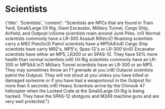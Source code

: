 
# Scientists

{'title': 'Scientists', 'content': "Scientists are NPCs that are found in Train Yard, Small/Large Oil Rig, Giant Excavator, Military Tunnel, Cargo Ship, Airfield, and Outpost.\nSome scientists roam around Junk Piles. \n1) Normal scientists commonly have a LR-300 Assault Rifle\n2) Roaming scientists carry a M92 Pistol\n3) Patrol scientists have a MP5A4\n4) Cargo Ship scientists have carry M92's, MP5's, Spas-12's or LR-300's\n5) Excavator scientists have either an MP5, LR300 or an SPAS-12. They have 50% more health than normal scientists.\n6) Oil Rig scientists commonly have an LR-300 or MP5A4.\n7) Military Tunnel scientists have an LR-300 or an MP5. They may sometimes throw an F1 grenade at you.\n8) Outpost scientists patrol the Outpost. They will not shoot at you unless you have killed or damaged someone or if you have had a weapon\nout in the Outpost for more than 5 seconds.\n9) Heavy Scientists arrive by the Chinook 47 helicopter when the Locked Crate at the Small/Large Oil Rig is being hacked. They have the SPAS-12 shotguns and M249 machine guns and are very well protected."}
